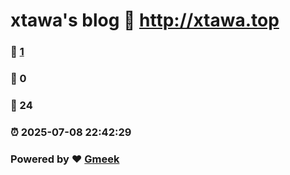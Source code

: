 # xtawa's blog :link: http://xtawa.top 
### :page_facing_up: [1](http://xtawa.top/tag.html) 
### :speech_balloon: 0 
### :hibiscus: 24 
### :alarm_clock: 2025-07-08 22:42:29 
### Powered by :heart: [Gmeek](https://github.com/Meekdai/Gmeek)
